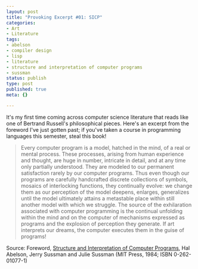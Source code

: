 ```yaml
--- 
layout: post
title: "Provoking Excerpt #01: SICP"
categories: 
- Art
- Literature
tags: 
- abelson
- compiler design
- lisp
- literature
- structure and interpretation of computer programs
- sussman
status: publish
type: post
published: true
meta: {}

---
```

It's my first time coming across computer science literature that reads like one of Bertrand Russell's philosophical pieces. Here's an excerpt from the foreword I've just gotten past; if you've taken a course in programming languages this semester, steal this book!
<blockquote><p>Every computer program is a model, hatched in the mind, of a real or mental process. These processes, arising from human experience and thought, are huge in number, intricate in detail, and at any time only partially understood. They are modeled to our permanent satisfaction rarely by our computer programs. Thus even though our programs are carefully handcrafted discrete collections of symbols, mosaics of interlocking functions, they continually evolve: we change them as our perception of the model deepens, enlarges, generalizes until the model ultimately attains a metastable place within still another model with which we struggle. The source of the exhilaration associated with computer programming is the continual unfolding within the mind and on the computer of mechanisms expressed as programs and the explosion of perception they generate. If art interprets our dreams, the computer executes them in the guise of programs!</p></blockquote>
<p>Source: Foreword, <a href="http://mitpress.mit.edu/sicp/" target="_blank">Structure and Interpretation of Computer Programs</a>, Hal Abelson, Jerry Sussman and Julie Sussman (MIT Press, 1984; ISBN 0-262-01077-1)</p>
